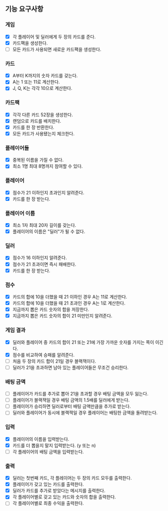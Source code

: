 ## 기능 요구사항

### 게임

- [x] 각 플레이어 및 딜러에게 두 장의 카드를 준다.
- [x] 카드팩을 생성한다.
- [ ] 모든 카드가 사용되면 새로운 카드팩을 생성한다.

### 카드

- [x] A부터 K까지의 숫자 카드를 갖는다.
- [x] A는 1 또는 11로 계산한다.
- [x] J, Q, K는 각각 10으로 계산한다.

### 카드팩

- [x] 각각 다른 카드 52장을 생성한다.
- [x] 랜덤으로 카드를 배치한다.
- [x] 카드를 한 장 반환한다.
- [x] 모든 카드가 사용됐는지 체크한다.

### 플레이어들

- [x] 중복된 이름을 가질 수 없다.
- [x] 최소 1명 최대 8명까지 참여할 수 있다.

### 플레이어

- [x] 점수가 21 이하인지 초과인지 알려준다.
- [x] 카드를 한 장 받는다.

### 플레이어 이름

- [x] 최소 1자 최대 20자 길이를 갖는다.
- [x] 플레이어의 이름은 "딜러"가 될 수 없다.

### 딜러

- [x] 점수가 16 이하인지 알려준다.
- [x] 점수가 21 초과이면 즉시 패배한다.
- [x] 카드를 한 장 받는다.

### 점수

- [x] 카드의 합에 10을 더했을 때 21 이하인 경우 A는 11로 계산한다.
- [x] 카드의 합에 10을 더했을 때 21 초과인 경우 A는 1로 계산한다.
- [x] 지금까지 뽑은 카드 숫자의 합을 저장한다.
- [x] 지금까지 뽑은 카드 숫자의 합이 21 미만인지 알려준다.

### 게임 결과

- [x] 딜러와 플레이어 중 카드의 합이 21 또는 21에 가장 가까운 숫자를 가지는 쪽이 이긴다.
- [x] 점수를 비교하여 승패를 알려준다.
- [ ] 처음 두 장의 카드 합이 21일 경우 블랙잭이다.
- [ ] 딜러가 21을 초과하면 남아 있는 플레이어들은 무조건 승리한다.

### 배팅 금액

- [ ] 플레이어가 카드를 추가로 뽑아 21을 초과할 경우 배팅 금액을 모두 잃는다.
- [ ] 플레이어가 블랙잭일 경우 배팅 금액의 1.5배를 딜러에게 받는다.
- [ ] 플레이어가 승리하면 딜러로부터 배팅 금액만큼을 추가로 받는다.
- [ ] 딜러와 플레이어가 동시에 블랙잭일 경우 플레이어는 배팅한 금액을 돌려받는다.

### 입력

- [x] 플레이어의 이름을 입력받는다.
- [x] 카드를 더 뽑을지 말지 입력받는다. (y 또는 n)
- [ ] 각 플레이어의 배팅 금액을 입력받는다.

### 출력

- [x] 딜러는 첫번째 카드, 각 플레이어는 두 장의 카드 모두를 출력한다.
- [x] 플레이어가 갖고 있는 카드를 출력한다.
- [x] 딜러가 카드를 추가로 받았다는 메시지를 출력한다.
- [x] 각 플레이어별로 갖고 있는 카드와 숫자의 합을 출력한다.
- [ ] 각 플레이어별로 최종 수익을 출력한다.
